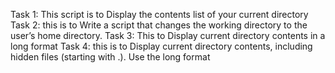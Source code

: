 Task 1: This script is to Display the contents list of your current directory
Task 2: this is to Write a script that changes the working directory to the user’s home directory.
Task 3: This to Display current directory contents in a long format
Task 4: this is to Display current directory contents, including hidden files (starting with .). Use the long format
